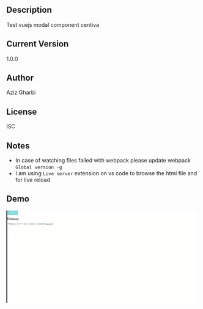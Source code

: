 ## Description

Test vuejs modal component centiva

## Current Version

1.0.0

## Author

Aziz Gharbi

## License

ISC

## Notes

- In case of watching files failed with webpack please update webpack `Global version -g`
- I am using `Live server` extension on vs code to browse the html file and for live reload

## Demo

![Demo](demo/demo.gif)
